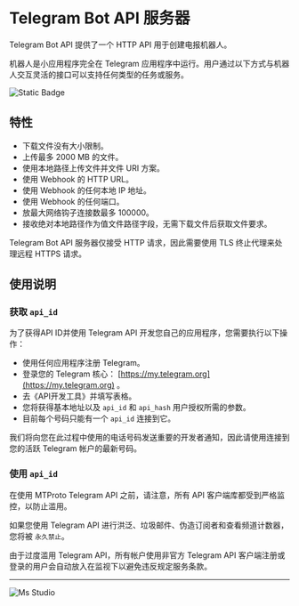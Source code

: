 # Telegram Bot API 服务器

Telegram Bot API 提供了一个 HTTP API 用于创建电报机器人。

机器人是小应用程序完全在 Telegram 应用程序中运行。用户通过以下方式与机器人交互灵活的接口可以支持任何类型的任务或服务。

![Static Badge](https://img.shields.io/badge/%E6%96%B0%E7%96%86%E8%90%8C%E6%A3%AE%E8%BD%AF%E4%BB%B6%E5%BC%80%E5%8F%91%E5%B7%A5%E4%BD%9C%E5%AE%A4-%E6%8F%90%E4%BE%9B%E6%8A%80%E6%9C%AF%E6%94%AF%E6%8C%81-blue)

## 特性

+ 下载文件没有大小限制。
+ 上传最多 2000 MB 的文件。
+ 使用本地路径上传文件并文件 URI 方案。
+ 使用 Webhook 的 HTTP URL。
+ 使用 Webhook 的任何本地 IP 地址。
+ 使用 Webhook 的任何端口。
+ 放最大网络钩子连接数最多 100000。
+ 接收绝对本地路径作为值文件路径字段，无需下载文件后获取文件要求。

Telegram Bot API 服务器仅接受 HTTP 请求，因此需要使用 TLS 终止代理来处理远程 HTTPS 请求。

## 使用说明

### 获取 `api_id`

为了获得API ID并使用 Telegram API 开发您自己的应用程序，您需要执行以下操作：

+ 使用任何应用程序注册 Telegram。
+ 登录您的 Telegram 核心： [https://my.telegram.org](https://my.telegram.org) 。
+ 去《API开发工具》并填写表格。
+ 您将获得基本地址以及 `api_id` 和 `api_hash` 用户授权所需的参数。
+ 目前每个号码只能有一个 `api_id` 连接到它。

我们将向您在此过程中使用的电话号码发送重要的开发者通知，因此请使用连接到您的活跃 Telegram 帐户的最新号码。

### 使用 `api_id`

在使用 MTProto Telegram API 之前，请注意，所有 API 客户端库都受到严格监控，以防止滥用。

如果您使用 Telegram API 进行洪泛、垃圾邮件、伪造订阅者和查看频道计数器，您将被 `永久禁止`。

由于过度滥用 Telegram API，所有帐户使用非官方 Telegram API 客户端注册或登录的用户会自动放入在监视下以避免违反规定服务条款。

---

![Ms Studio](https://file.lifebus.top/imgs/ms_blank_001.png)
